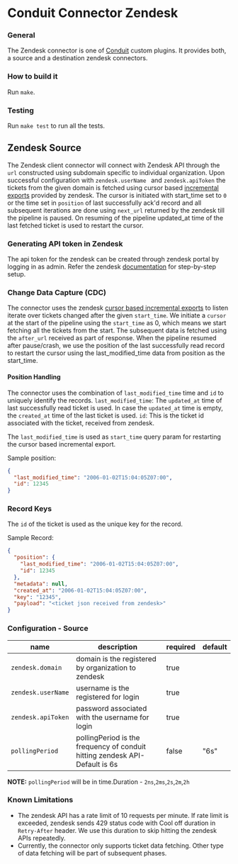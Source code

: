 # Conduit Connector Zendesk

### General

The Zendesk connector is one of [Conduit](https://github.com/ConduitIO/conduit) custom plugins. It provides both, a source
and a destination zendesk connectors.

### How to build it

Run `make`.

### Testing

Run `make test` to run all the tests.

## Zendesk Source

The Zendesk client connector will connect with Zendesk API through the `url` constructed using subdomain specific to individual organization. Upon successful configuration with `zendesk.userName ` and `zendesk.apiToken` the tickets from the given domain is fetched using cursor based [incremental exports](https://developer.zendesk.com/api-reference/ticketing/ticket-management/incremental_exports/) provided by zendesk. The cursor is initiated with start_time set to `0` or the time set in `position` of last successfully ack'd record and all subsequent iterations are done using `next_url` returned by the zendesk till the pipeline is paused. On resuming of the pipeline updated_at time of the last fetched ticket is used to restart the cursor.

### Generating API token in Zendesk
The api token for the zendesk can be created through zendesk portal by logging in as admin. Refer the zendesk [documentation](https://support.zendesk.com/hc/en-us/articles/4408889192858-Generating-a-new-API-token#topic_bsw_lfg_mmb) for step-by-step setup.

### Change Data Capture (CDC)
The connector uses the zendesk [cursor based incremental exports](https://developer.zendesk.com/api-reference/ticketing/ticket-management/incremental_exports/) to listen iterate over tickets changed after the given `start_time`. 
We initiate a `cursor` at the start of the pipeline using the `start_time` as 0, which means we start fetching all the tickets from the start. The subsequent data is fetched using the `after_url` received as part of response.
When the pipeline resumed after pause/crash, we use the position of the last successfully read record to restart the cursor using the last_modified_time data from position as the start_time.  


#### Position Handling

The connector uses the combination of `last_modified_time` time and `id` to uniquely identify the records.
`last_modified_time`: The `updated_at` time of last successfully read ticket is used. In case the `updated_at` time is empty, 
the `created_at` time of the last ticket is used.
`id`: This is the ticket id associated with the ticket, received from zendesk.

The `last_modified_time` is used as `start_time` query param for restarting the cursor based incremental export.  

Sample position:
```json
{
  "last_modified_time": "2006-01-02T15:04:05Z07:00",
  "id": 12345
}
```

### Record Keys

The `id` of the ticket is used as the unique key for the record.

Sample Record:
```json
{
  "position": {
    "last_modified_time": "2006-01-02T15:04:05Z07:00",
    "id": 12345
  },
  "metadata": null,
  "created_at": "2006-01-02T15:04:05Z07:00",
  "key": "12345",
  "payload": "<ticket json received from zendesk>"
}
```

### Configuration - Source

| name                  | description                                                                  | required | default |
| -------               |------------------------------------------------------------------------------| -------- |---------|
|`zendesk.domain`       | domain is the registered by organization to zendesk                          | true     |         |
|`zendesk.userName`     | username is the registered for login                                         | true     |         |
|`zendesk.apiToken`     | password associated with the username for login                              | true     |         |
|`pollingPeriod`        | pollingPeriod is the frequency of conduit hitting zendesk API- Default is 6s | false    | "6s"    |

**NOTE:** `pollingPeriod` will be in time.Duration - `2ns`,`2ms`,`2s`,`2m`,`2h`

### Known Limitations

* The zendesk API has a rate limit of 10 requests per minute. If rate limit is exceeded, zendesk sends 429 status code with Cool off duration in `Retry-After` header.
We use this duration to skip hitting the zendesk APIs repeatedly.
* Currently, the connector only supports ticket data fetching. Other type of data fetching will be part of subsequent phases.
